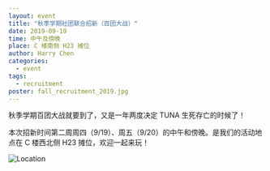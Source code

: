 ```yaml
---
layout: event
title: "秋季学期社团联合招新（百团大战）"
date: 2019-09-19
time: 中午及傍晚
place: C 楼南侧 H23 摊位
author: Harry Chen
categories:
  - event
tags:
  - recruitment
poster: fall_recruitment_2019.jpg
---
```


秋季学期百团大战就要到了，又是一年两度决定 TUNA 生死存亡的时候了！

本次招新时间第二周周四（9/19）、周五（9/20）的中午和傍晚。是我们的活动地点在 C 楼西北侧 H23 摊位，欢迎一起来玩！

<!--more-->

![Location](/assets/img/events/fall_recruitment_2019.jpg)

